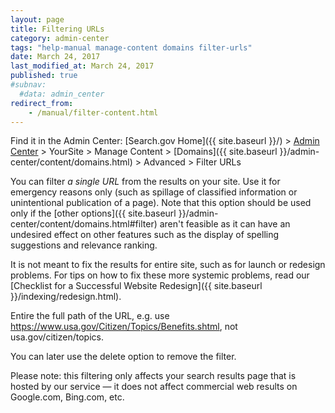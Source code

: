 ```yaml
---
layout: page
title: Filtering URLs
category: admin-center
tags: "help-manual manage-content domains filter-urls"
date: March 24, 2017
last_modified_at: March 24, 2017
published: true
#subnav:
  #data: admin_center
redirect_from:
    - /manual/filter-content.html
---
```


Find it in the Admin Center: [Search.gov Home]({{ site.baseurl }}/) > [Admin Center](https://search.usa.gov/sites/) > YourSite > Manage Content > [Domains]({{ site.baseurl }}/admin-center/content/domains.html) > Advanced > Filter URLs

You can filter *a single URL* from the results on your site. Use it for emergency reasons only (such as spillage of classified information or unintentional publication of a page). Note that this option should be used only if the [other options]({{ site.baseurl }}/admin-center/content/domains.html#filter) aren't feasible as it can have an undesired effect on other features such as the display of spelling suggestions and relevance ranking.

It is not meant to fix the results for entire site, such as for launch or redesign problems. For tips on how to fix these more systemic problems, read our [Checklist for a Successful Website Redesign]({{ site.baseurl }}/indexing/redesign.html).

Entire the full path of the URL, e.g. use https://www.usa.gov/Citizen/Topics/Benefits.shtml, not usa.gov/citizen/topics.

You can later use the delete option to remove the filter.

Please note: this filtering only affects your search results page that is hosted by our service &mdash; it does not affect commercial web results on Google.com, Bing.com, etc.
